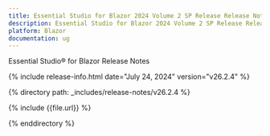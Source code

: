 ```yaml
---
title: Essential Studio for Blazor 2024 Volume 2 SP Release Release Notes  
description: Essential Studio for Blazor 2024 Volume 2 SP Release Release Notes  
platform: Blazor
documentation: ug
---
```


Essential Studio&reg; for Blazor  Release Notes  

{% include release-info.html date="July 24, 2024"  version="v26.2.4" %} 

{% directory path: _includes/release-notes/v26.2.4 %}

{% include {{file.url}} %}

{% enddirectory %}